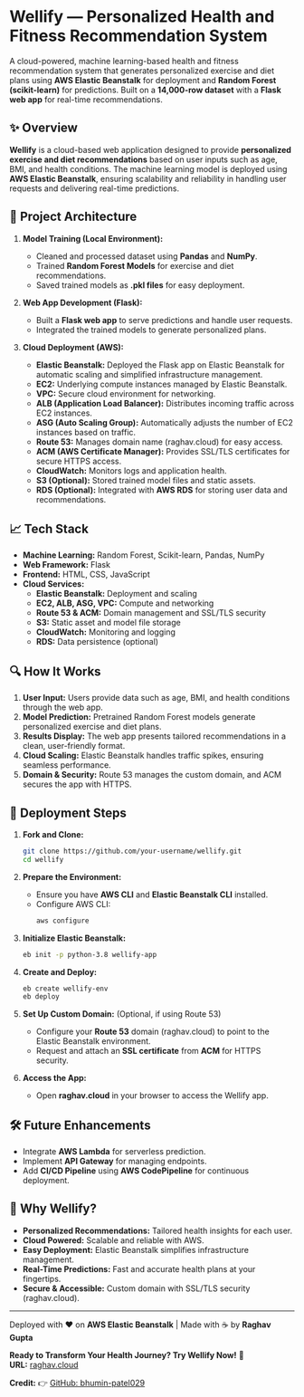 # Wellify — Personalized Health and Fitness Recommendation System

A cloud-powered, machine learning-based health and fitness recommendation system that generates personalized exercise and diet plans using **AWS Elastic Beanstalk** for deployment and **Random Forest (scikit-learn)** for predictions. Built on a **14,000-row dataset** with a **Flask web app** for real-time recommendations.

## ✨ Overview
**Wellify** is a cloud-based web application designed to provide **personalized exercise and diet recommendations** based on user inputs such as age, BMI, and health conditions. The machine learning model is deployed using **AWS Elastic Beanstalk**, ensuring scalability and reliability in handling user requests and delivering real-time predictions.

## 🔄 Project Architecture
1. **Model Training (Local Environment):**
   - Cleaned and processed dataset using **Pandas** and **NumPy**.
   - Trained **Random Forest Models** for exercise and diet recommendations.
   - Saved trained models as **.pkl files** for easy deployment.

2. **Web App Development (Flask):**
   - Built a **Flask web app** to serve predictions and handle user requests.
   - Integrated the trained models to generate personalized plans.

3. **Cloud Deployment (AWS):**
   - **Elastic Beanstalk:** Deployed the Flask app on Elastic Beanstalk for automatic scaling and simplified infrastructure management.
   - **EC2:** Underlying compute instances managed by Elastic Beanstalk.
   - **VPC:** Secure cloud environment for networking.
   - **ALB (Application Load Balancer):** Distributes incoming traffic across EC2 instances.
   - **ASG (Auto Scaling Group):** Automatically adjusts the number of EC2 instances based on traffic.
   - **Route 53:** Manages domain name (raghav.cloud) for easy access.
   - **ACM (AWS Certificate Manager):** Provides SSL/TLS certificates for secure HTTPS access.
   - **CloudWatch:** Monitors logs and application health.
   - **S3 (Optional):** Stored trained model files and static assets.
   - **RDS (Optional):** Integrated with **AWS RDS** for storing user data and recommendations.

## 📈 Tech Stack
- **Machine Learning:** Random Forest, Scikit-learn, Pandas, NumPy
- **Web Framework:** Flask
- **Frontend:** HTML, CSS, JavaScript
- **Cloud Services:**
  - **Elastic Beanstalk:** Deployment and scaling
  - **EC2, ALB, ASG, VPC:** Compute and networking
  - **Route 53 & ACM:** Domain management and SSL/TLS security
  - **S3:** Static asset and model file storage
  - **CloudWatch:** Monitoring and logging
  - **RDS:** Data persistence (optional)

## 🔍 How It Works
1. **User Input:** Users provide data such as age, BMI, and health conditions through the web app.
2. **Model Prediction:** Pretrained Random Forest models generate personalized exercise and diet plans.
3. **Results Display:** The web app presents tailored recommendations in a clean, user-friendly format.
4. **Cloud Scaling:** Elastic Beanstalk handles traffic spikes, ensuring seamless performance.
5. **Domain & Security:** Route 53 manages the custom domain, and ACM secures the app with HTTPS.

## 📝 Deployment Steps
1. **Fork and Clone:**
   ```bash
   git clone https://github.com/your-username/wellify.git
   cd wellify
   ```
2. **Prepare the Environment:**
   - Ensure you have **AWS CLI** and **Elastic Beanstalk CLI** installed.
   - Configure AWS CLI:
     ```bash
     aws configure
     ```
3. **Initialize Elastic Beanstalk:**
   ```bash
   eb init -p python-3.8 wellify-app
   ```
4. **Create and Deploy:**
   ```bash
   eb create wellify-env
   eb deploy
   ```
5. **Set Up Custom Domain:** (Optional, if using Route 53)
   - Configure your **Route 53** domain (raghav.cloud) to point to the Elastic Beanstalk environment.
   - Request and attach an **SSL certificate** from **ACM** for HTTPS security.

6. **Access the App:**
   - Open **raghav.cloud** in your browser to access the Wellify app.

## 🛠️ Future Enhancements
- Integrate **AWS Lambda** for serverless prediction.
- Implement **API Gateway** for managing endpoints.
- Add **CI/CD Pipeline** using **AWS CodePipeline** for continuous deployment.

## 🔎 Why Wellify?
- **Personalized Recommendations:** Tailored health insights for each user.
- **Cloud Powered:** Scalable and reliable with AWS.
- **Easy Deployment:** Elastic Beanstalk simplifies infrastructure management.
- **Real-Time Predictions:** Fast and accurate health plans at your fingertips.
- **Secure & Accessible:** Custom domain with SSL/TLS security (raghav.cloud).

---
Deployed with ❤️ on **AWS Elastic Beanstalk** | Made with ☕ by **Raghav Gupta**  

**Ready to Transform Your Health Journey? Try Wellify Now!** 💪  
**URL:** [raghav.cloud](https://raghav.cloud)  

**Credit:** 👉 [GitHub: bhumin-patel029](https://github.com/bhumin-patel029)

